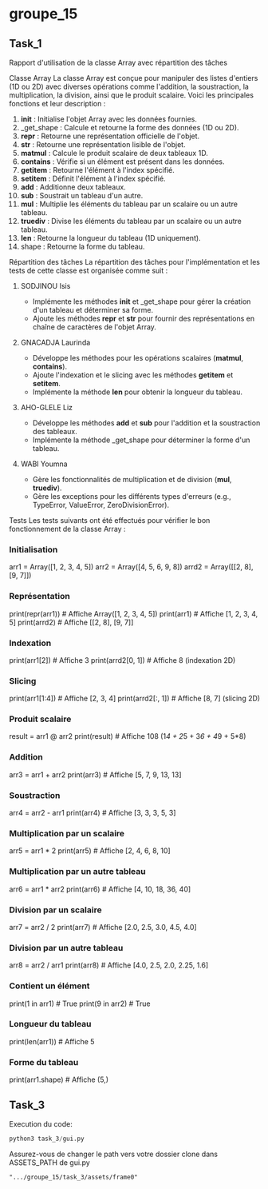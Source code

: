# groupe_15

## Task_1
Rapport d'utilisation de la classe Array avec répartition des tâches

 Classe Array
La classe Array est conçue pour manipuler des listes d'entiers (1D ou 2D) avec diverses opérations comme l'addition, la soustraction, la multiplication, la division, ainsi que le produit scalaire. Voici les principales fonctions et leur description :
1. __init__ : Initialise l'objet Array avec les données fournies.
2. _get_shape : Calcule et retourne la forme des données (1D ou 2D).
3. __repr__ : Retourne une représentation officielle de l'objet.
4. __str__ : Retourne une représentation lisible de l'objet.
5. __matmul__ : Calcule le produit scalaire de deux tableaux 1D.
6. __contains__ : Vérifie si un élément est présent dans les données.
7. __getitem__ : Retourne l'élément à l'index spécifié.
8. __setitem__ : Définit l'élément à l'index spécifié.
9. __add__ : Additionne deux tableaux.
10. __sub__ : Soustrait un tableau d'un autre.
11. __mul__ : Multiplie les éléments du tableau par un scalaire ou un autre tableau.
12. __truediv__ : Divise les éléments du tableau par un scalaire ou un autre tableau.
13. __len__ : Retourne la longueur du tableau (1D uniquement).
14. shape : Retourne la forme du tableau.

 Répartition des tâches
La répartition des tâches pour l'implémentation et les tests de cette classe est organisée comme suit :
1. SODJINOU Isis
    - Implémente les méthodes __init__ et _get_shape pour gérer la création d'un tableau et déterminer sa forme.
    - Ajoute les méthodes __repr__ et __str__ pour fournir des représentations en chaîne de caractères de l'objet Array.

2. GNACADJA Laurinda
    - Développe les méthodes pour les opérations scalaires (__matmul__, __contains__).
    - Ajoute l'indexation et le slicing avec les méthodes __getitem__ et __setitem__.
    - Implémente la méthode __len__ pour obtenir la longueur du tableau.
  
3. AHO-GLELE Liz
     - Développe les méthodes __add__ et __sub__ pour l'addition et la soustraction des tableaux.
     - Implémente la méthode _get_shape pour déterminer la forme d'un tableau.

4. WABI Youmna
    - Gère les fonctionnalités de multiplication et de division (__mul__, __truediv__).
    - Gère les exceptions pour les différents types d'erreurs (e.g., TypeError, ValueError, ZeroDivisionError).

Tests
Les tests suivants ont été effectués pour vérifier le bon fonctionnement de la classe Array :
### Initialisation
arr1 = Array([1, 2, 3, 4, 5])
arr2 = Array([4, 5, 6, 9, 8])
arrd2 = Array([[2, 8], [9, 7]])

### Représentation
print(repr(arr1))  # Affiche Array([1, 2, 3, 4, 5])
print(arr1)        # Affiche [1, 2, 3, 4, 5]
print(arrd2)       # Affiche [[2, 8], [9, 7]]

### Indexation
print(arr1[2])     # Affiche 3
print(arrd2[0, 1]) # Affiche 8 (indexation 2D)

### Slicing
print(arr1[1:4])   # Affiche [2, 3, 4] 
print(arrd2[:, 1]) # Affiche [8, 7] (slicing 2D)

### Produit scalaire
result = arr1 @ arr2
print(result)      # Affiche 108 (1*4 + 2*5 + 3*6 + 4*9 + 5*8)

### Addition
arr3 = arr1 + arr2
print(arr3)        # Affiche [5, 7, 9, 13, 13]

### Soustraction
arr4 = arr2 - arr1
print(arr4)        # Affiche [3, 3, 3, 5, 3]

### Multiplication par un scalaire
arr5 = arr1 * 2
print(arr5)        # Affiche [2, 4, 6, 8, 10]

### Multiplication par un autre tableau
arr6 = arr1 * arr2
print(arr6)        # Affiche [4, 10, 18, 36, 40]

### Division par un scalaire
arr7 = arr2 / 2
print(arr7)        # Affiche [2.0, 2.5, 3.0, 4.5, 4.0]

### Division par un autre tableau
arr8 = arr2 / arr1
print(arr8)        # Affiche [4.0, 2.5, 2.0, 2.25, 1.6]

### Contient un élément
print(1 in arr1)   # True
print(9 in arr2)   # True

### Longueur du tableau
print(len(arr1))   # Affiche 5

### Forme du tableau
print(arr1.shape)  # Affiche (5,)








## Task_3
Execution du code:
```python
python3 task_3/gui.py
```
Assurez-vous de changer le path vers votre dossier clone dans ASSETS_PATH de gui.py
```
".../groupe_15/task_3/assets/frame0"
```
